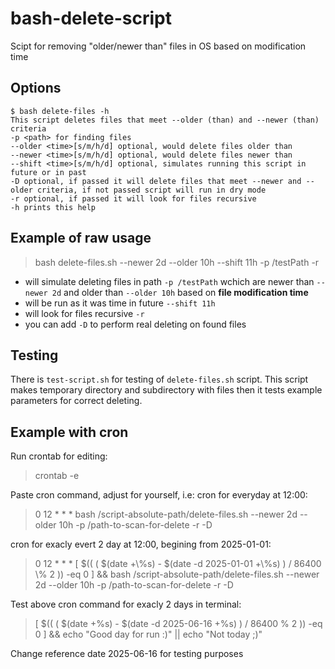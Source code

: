 # bash-delete-script
Scipt for removing "older/newer than" files in OS based on modification time

## Options
```
$ bash delete-files -h
This script deletes files that meet --older (than) and --newer (than) criteria
-p <path> for finding files
--older <time>[s/m/h/d] optional, would delete files older than
--newer <time>[s/m/h/d] optional, would delete files newer than
--shift <time>[s/m/h/d] optional, simulates running this script in future or in past
-D optional, if passed it will delete files that meet --newer and --older criteria, if not passed script will run in dry mode
-r optional, if passed it will look for files recursive
-h prints this help
```

## Example of raw usage
>bash delete-files.sh --newer 2d --older 10h --shift 11h -p /testPath -r

- will simulate deleting files in path `-p /testPath` wchich are newer than `--newer 2d` and older than `--older 10h` based on **file modification time**
- will be run as it was time in future `--shift 11h`
- will look for files recursive `-r`
- you can add `-D` to perform real deleting on found files

## Testing
There is `test-script.sh` for testing of `delete-files.sh` script.
This script makes temporary directory and subdirectory with files then it tests example parameters for correct deleting. 

## Example with cron
Run crontab for editing:</br>
>crontab -e

Paste cron command, adjust for yourself, i.e: cron for everyday at 12:00:</br>
>0 12 * * * bash /script-absolute-path/delete-files.sh --newer 2d --older 10h -p /path-to-scan-for-delete -r -D

cron for exacly evert 2 day at 12:00, begining from 2025-01-01:</br>
>0 12 * * * [ $(( ( $(date +\\%s) - $(date -d 2025-01-01 +\\%s) ) / 86400 \\% 2 )) -eq 0 ] && bash /script-absolute-path/delete-files.sh --newer 2d --older 10h -p /path-to-scan-for-delete -r -D

Test above cron command for exacly 2 days in terminal:</br>
>[ $(( ( $(date +%s) - $(date -d 2025-06-16 +%s) ) / 86400 % 2 )) -eq 0 ] && echo "Good day for run :)" || echo "Not today ;)"

Change reference date 2025-06-16 for testing purposes